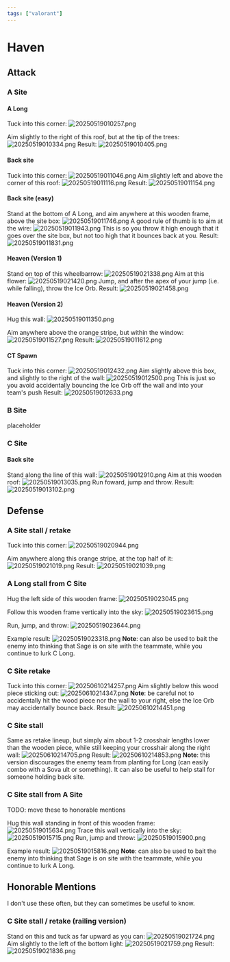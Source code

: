```yaml
---
tags: ["valorant"]
---
```


# Haven

## Attack

### A Site

#### A Long

Tuck into this corner:
![20250519010257.png](/screenshots/20250519010257.png)

Aim slightly to the right of this roof, but at the tip of the trees:
![20250519010334.png](/screenshots/20250519010334.png)
Result:
![20250519010405.png](/screenshots/20250519010405.png)

#### Back site

Tuck into this corner:
![20250519011046.png](/screenshots/20250519011046.png)
Aim slightly left and above the corner of this roof:
![20250519011116.png](/screenshots/20250519011116.png)
Result:
![20250519011154.png](/screenshots/20250519011154.png)

#### Back site (easy)

Stand at the bottom of A Long, and aim anywhere at this wooden frame, above the site box:
![20250519011746.png](/screenshots/20250519011746.png)
A good rule of thumb is to aim at the wire:
![20250519011943.png](/screenshots/20250519011943.png)
This is so you throw it high enough that it goes over the site box, but not too high that it bounces back at you.
Result:
![20250519011831.png](/screenshots/20250519011831.png)

#### Heaven (Version 1)

Stand on top of this wheelbarrow:
![20250519021338.png](/screenshots/20250519021338.png)
Aim at this flower:
![20250519021420.png](/screenshots/20250519021420.png)
Jump, and after the apex of your jump (i.e. while falling), throw the Ice Orb.
Result:
![20250519021458.png](/screenshots/20250519021458.png)

#### Heaven (Version 2)

Hug this wall:
![20250519011350.png](/screenshots/20250519011350.png)

Aim anywhere above the orange stripe, but within the window:
![20250519011527.png](/screenshots/20250519011527.png)
Result:
![20250519011612.png](/screenshots/20250519011612.png)

#### CT Spawn

Tuck into this corner:
![20250519012432.png](/screenshots/20250519012432.png)
Aim slightly above this box, and slightly to the right of the wall:
![20250519012500.png](/screenshots/20250519012500.png)
This is just so you avoid accidentally bouncing the Ice Orb off the wall and into your team's push
Result:
![20250519012633.png](/screenshots/20250519012633.png)

### B Site

placeholder

### C Site

#### Back site

Stand along the line of this wall:
![20250519012910.png](/screenshots/20250519012910.png)
Aim at this wooden roof:
![20250519013035.png](/screenshots/20250519013035.png)
Run foward, jump and throw.
Result:
![20250519013102.png](/screenshots/20250519013102.png)

## Defense

### A Site stall / retake

Tuck into this corner:
![20250519020944.png](/screenshots/20250519020944.png)

Aim anywhere along this orange stripe, at the top half of it:
![20250519021019.png](/screenshots/20250519021019.png)
Result:
![20250519021039.png](/screenshots/20250519021039.png)

### A Long stall from C Site

Hug the left side of this wooden frame:
![20250519023045.png](/screenshots/20250519023045.png)

Follow this wooden frame vertically into the sky:
![20250519023615.png](/screenshots/20250519023615.png)

Run, jump, and throw:
![20250519023644.png](/screenshots/20250519023644.png)

Example result:
![20250519023318.png](/screenshots/20250519023318.png)
**Note**: can also be used to bait the enemy into thinking that Sage is on site with the teammate, while you continue to lurk C Long.

### C Site retake

Tuck into this corner:
![20250610214257.png](/screenshots/20250610214257.png)
Aim slightly below this wood piece sticking out:
![20250610214347.png](/screenshots/20250610214347.png)
**Note**: be careful not to accidentally hit the wood piece nor the wall to your right, else the Ice Orb may accidentally bounce back.
Result:
![20250610214451.png](/screenshots/20250610214451.png)

### C Site stall

Same as retake lineup, but simply aim about 1-2 crosshair lengths lower than the wooden piece, while still keeping your crosshair along the right wall:
![20250610214705.png](/screenshots/20250610214705.png)
Result:
![20250610214853.png](/screenshots/20250610214853.png)
**Note**: this version discourages the enemy team from planting for Long (can easily combo with a Sova ult or something). It can also be useful to help stall for someone holding back site.

### C Site stall from A Site

TODO: move these to honorable mentions

Hug this wall standing in front of this wooden frame:
![20250519015634.png](/screenshots/20250519015634.png)
Trace this wall vertically into the sky:
![20250519015715.png](/screenshots/20250519015715.png)
Run, jump and throw:
![20250519015900.png](/screenshots/20250519015900.png)

Example result:
![20250519015816.png](/screenshots/20250519015816.png)
**Note**: can also be used to bait the enemy into thinking that Sage is on site with the teammate, while you continue to lurk A Long.

## Honorable Mentions

I don't use these often, but they can sometimes be useful to know.

### C Site stall / retake (railing version)

Stand on this and tuck as far upward as you can:
![20250519021724.png](/screenshots/20250519021724.png)
Aim slightly to the left of the bottom light:
![20250519021759.png](/screenshots/20250519021759.png)
Result:
![20250519021836.png](/screenshots/20250519021836.png)
